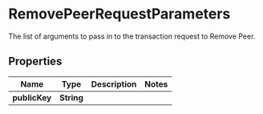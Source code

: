 

# RemovePeerRequestParameters

The list of arguments to pass in to the transaction request to Remove Peer.

## Properties

| Name | Type | Description | Notes |
|------------ | ------------- | ------------- | -------------|
|**publicKey** | **String** |  |  |



